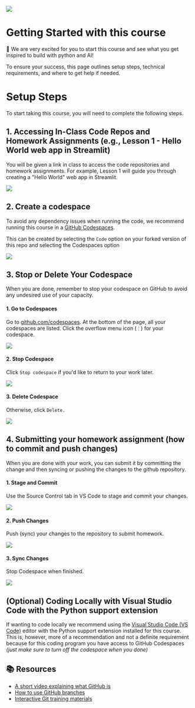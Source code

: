 ![](../../../_media/logos/bsmp_coders_banner.svg)

# Getting Started with this course <!-- {docsify-ignore-all} -->


👋 We are very excited for you to start this course and see what you get inspired to build with python and AI!

To ensure your success, this page outlines setup steps, technical requirements, and where to get help if needed.

# Setup Steps
To start taking this course, you will need to complete the following steps.

## 1. Accessing In-Class Code Repos and Homework Assignments (e.g., Lesson 1 - Hello World web app in Streamlit)

You will be given a link in class to access the code repositories and homework assignments. For example, Lesson 1 will guide you through creating a "Hello World" web app in Streamlit.

![](../_media/github_assignments.png)



## 2. Create a codespace

To avoid any dependency issues when running the code, we recommend running this course in a [GitHub Codespaces](https://github.com/features/codespaces).

This can be created by selecting the `Code` option on your forked version of this repo and selecting the Codespaces option

![](../_media/codespaces/create_codespaces_github.png)


## 3. Stop or Delete Your Codespace  
   
When you are done, remember to stop your codespace on GitHub to avoid any undesired use of your capacity.  
   
<!-- tabs:start -->  

#### **1. Go to Codespaces**

Go to [github.com/codespaces](https://github.com/codespaces). At the bottom of the page, all your codespaces are listed. Click the overflow menu icon (`⋮`) for your codespace.  
   
![](../_media/codespaces/deploy-hello-codespace-manage.png)
   
#### **2. Stop Codespace**

Click `Stop codespace` if you'd like to return to your work later.  
   
![](../_media/codespaces/codespace-menu-stop.png)
   
#### **3. Delete Codespace**

Otherwise, click `Delete.`
   
![](../_media/codespaces/codespace-menu-delete.png)

<!-- tabs:end -->



## 4. Submitting your homework assignment (how to commit and push changes)

When you are done with your work, you can submit it by committing the change and then syncing or pushing the changes to the github repository. 

<!-- tabs:start -->

#### **1. Stage and Commit**

Use the Source Control tab in VS Code to stage and commit your changes.

![](../_media/codespaces/submit_1_stage_commit.png)

#### **2. Push Changes**

Push (sync) your changes to the repository to submit homework.

![](../_media/codespaces/submit_2_push_sync_changes.png)

#### **3. Sync Changes**

Stop Codespace when finished.

![](../_media/codespaces/submit_3_stop_codespace.png)

<!-- tabs:end -->



## (Optional) Coding Locally with Visual Studio Code with the Python support extension
If wanting to code locally we recommend using the [Visual Studio Code (VS Code)](https://code.visualstudio.com/) editor with the Python support extension installed for this course. This is, however, more of a recommendation and not a definite requirement because for this coding program you have access to GitHub Codespaces *(just make sure to turn off the codespace when you done)*


## 📚  Resources 
* [A short video explaining what GitHub is](https://www.youtube.com/watch?v=w3jLJU7DT5E&feature=youtu.be) 
* [How to use GitHub branches](https://www.youtube.com/watch?v=H5GJfcp3p4Q&feature=youtu.be)
* [Interactive Git training materials](https://githubtraining.github.io/training-manual/#/01_getting_ready_for_class)




